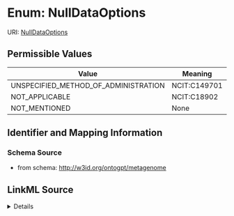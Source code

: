 # Enum: NullDataOptions



URI: [NullDataOptions](NullDataOptions.md)

## Permissible Values

| Value | Meaning | Description |
| --- | --- | --- |
| UNSPECIFIED_METHOD_OF_ADMINISTRATION | NCIT:C149701 |  |
| NOT_APPLICABLE | NCIT:C18902 |  |
| NOT_MENTIONED | None |  |









## Identifier and Mapping Information







### Schema Source


* from schema: http://w3id.org/ontogpt/metagenome




## LinkML Source

<details>
```yaml
name: NullDataOptions
from_schema: http://w3id.org/ontogpt/metagenome
rank: 1000
permissible_values:
  UNSPECIFIED_METHOD_OF_ADMINISTRATION:
    text: UNSPECIFIED_METHOD_OF_ADMINISTRATION
    meaning: NCIT:C149701
  NOT_APPLICABLE:
    text: NOT_APPLICABLE
    meaning: NCIT:C18902
    aliases:
    - not applicable
    - N/A
  NOT_MENTIONED:
    text: NOT_MENTIONED

```
</details>
